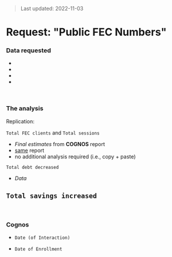 > Last updated: 2022-11-03

# Request: "Public FEC Numbers"

### Data requested

- 
- 
- 
- 

<br>

### The analysis

Replication:

`Total FEC clients` and `Total sessions` 
- *Final estimates* from **COGNOS** report
- <u>same</u> report
- no additional analysis required (i.e., copy + paste)

`Total debt decreased`
- *Data*

`Total savings increased`
- 

<br>

### Cognos

- `Date (of Interaction)`

- `Date of Enrollment`

